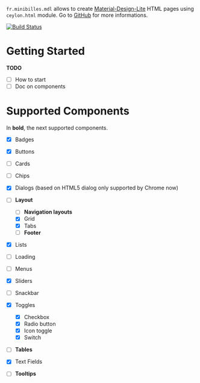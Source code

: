 
`fr.minibilles.mdl` allows to create [Material-Design-Lite](https://getmdl.io) HTML pages using `ceylon.html` module. Go to [GitHub](https://github.com/jeancharles-roger/fr.minibilles.mdl) for more informations.

[![Build Status](https://travis-ci.org/jeancharles-roger/fr.minibilles.mdl.svg?branch=master)](https://travis-ci.org/jeancharles-roger/fr.minibilles.mdl)

# Getting Started

**TODO**

 - [ ] How to start
 - [ ] Doc on components

# Supported Components

In **bold**, the next supported components.

 - [x] Badges
 - [x] Buttons
 - [ ] Cards
 - [ ] Chips
 - [x] Dialogs (based on HTML5 dialog only supported by Chrome now)
 - [ ] **Layout**
   - [ ] **Navigation layouts**
   - [x] Grid
   - [x] Tabs
   - [ ] **Footer**
 - [x] Lists
 - [ ] Loading
 - [ ] Menus
 - [x] Sliders
 - [ ] Snackbar
 - [x] Toggles
   - [x] Checkbox
   - [x] Radio button
   - [x] Icon toggle
   - [x] Switch
 - [ ] **Tables**
 - [x] Text Fields
 - [ ] **Tooltips**

